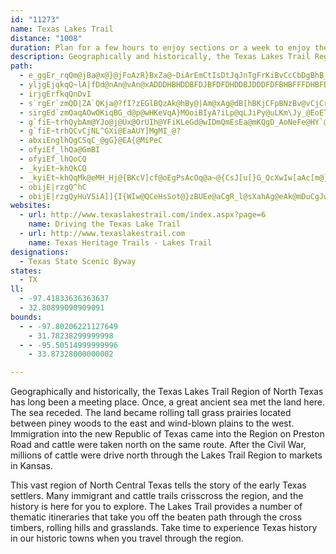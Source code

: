 ```yaml
---
id: "11273"
name: Texas Lakes Trail
distance: "1008"
duration: Plan for a few hours to enjoy sections or a week to enjoy the region.
description: Geographically and historically, the Texas Lakes Trail Region of North Texas has long been a meeting place. Many immigrant and cattle trails crisscross the region, and the history is here for you to explore.
path:
  - e_ggEr_rqQm@jBa@x@}@jFoAzR}BxZa@~DiArEmCtIsDtJqJnTgFrKiBvCcCbDgBhB_EpDsArAi@x@u@dCMzAi@|BgMfTcB~EYpE?|FHxCTpCdMj}@D~AEzAc@dEyOnj@mJh^iC`HsBlDcF~FwTlUwH`Jmi@jk@mmAhrAcDdFyb@|v@}Q~[{BrCaElCoBr@sDv@sNtB}E|@oExAwCzA}BjB}IfJme@fc@{XbXcFrC_TxEuo@~O{LhDwBz@aB`@qCpA_DlDcBrC}AxDuBlJmEvT|GzBzLtNbA|AdBfD|Olc@~BdFvkAb{ArGzIr@lA|C`HjLhZpJjUnB`ElTh]|C`EjCjCpBxAfE`C|LxGdoAzo@hEnCtDxD~AlDdAdDvXliAbBlGbArCnBxDzGhK`a@fm@|A`Dx@xCd@xCXlGT`]k@j_@}@~`@FbEVvEb@|DvBfI~CnHtCrDlBlBfv@rm@bj@dd@|SnR`KtJrCnD|B`FnSpk@dAxEXrBT`EAfa@DdBx@zGhAxDhCzErCdDxLfL~DrB~LtFpHxDtD`CfU`Qn_@j_@|ErFrCfFnAfFb@rEh@fL`A`G`Kx]|@`CxB|DbAnA~KjJdJ`JbInJrFlFdOjPnB|AlAx@zCxAnGr@db@WnQRdMb@fCf@fM~Ev@`AXtTSxk@H`l@W|H{Dfp@gCrh@SnJHfo@KzIKPMfE?vKUzTFf@AvHIN?vAc@xBLxAXXVCNMLy@lGMfVCdsAv@h@PjBQzBsAxF_BpHkDlJqKjMqNhPkMjVkMp]_Q|Y}P~Dg@pNkJxReLpBe@d@e@jPkJjGeFdOkMjY_E|t@kGzk@yC~Ve@n`@rB~DpBxC?pZ~GvXdI|Y|MjSrKrEjA|Jd@jJRxImAnc@kDjP?rH~ApB?|_@jDxFf@xIg@bUwFxLsBvIR~PpEjGR|MeFlGeCbLsEpf@wFpKmAdIe@jM?vj@jJ~DR|\qQvj@}\h_@qWhJcHbPoJnOoFnIo@~Y?hMWfDfAvEfAvE~DfDnF~DvKfG~JvBnC?fAvW~M~GvE~D~A~JvE~DnCvB~DnCnO~D~JvTvWfJvKvEvNnRhh@fGvNn@fDvEnLvHvEnOfJ~J~An^fDnd@fAvEV~D?vHgAfPoIfJoInF_BvNoC`WgAfPgD~Mn@fDgA~YwQvKoFvNwKvEwB~k@iMvc@gAvZ_KfVn@~b@nRr\Wte@EMfh@zDJlSJhRCbGUh@D|VqBhSsBzBg@tF}Blf@yWrCw@nAGha@X~ERbBb@jYnMpIfDxBZnAAjCS~A_@rSmIfYaJfj@aR|nAea@|IgDd\aKfLaEd\iKnOwD~LuDfMsHtc@_Y|PeLt]kTdt@ge@ncAmo@rYiRf`@cV~FmCf[uHt_@mI|WkGlI}AnG]tL?pn@j@pR?vCWpj@cJxBQ|B?tUfBlOv@pIRbFQvHiAhp@uP|Ey@hD_@~DzM|AnGbC~GpLvYlEhLtHhQhC{A|CeC|F_EhBk@l@NZRd@`A`D~IlCnGj@`Cb@nM^dBhBzFXpBAhOJp@X^dQhJhF}Nr@_Bb@c@z@[pA@`A\xGxDj@Rr@JbBKdZaFvJcPjDqLjNsTpKuSrBgFy@mMfF_ZjDyI`l@{[dt@i`@fXaQjDqB~HtEhFyIbAmA|AwArE{Cn`@gVhCwBlAcBp@oAfA_D|]_tAbAsCdBmCtBiBp}@sk@xg@kg@z@gAx@yAv@sBr@uC^eF?yBo@oFaDeJu@gB}@yA}GyHk@_Ak@mAqAyEsBwLsDsJu]}z@yAaEucAidCaWuo@cDoFoGgJk@_BUgBE_B^mDb@sAhAmB~EyEfBqAzNuNfKcM|B{BtKqH`HyC`IoE~AwAxQeVxw@ggAjMkKbv@ge@bf@cYvHgDpNmFzWiQpGuD~@s@hDsE`IyNlCuDnCaBtLyFfFsBrBc@rIBjR`BdCJz@EpDe@|Cy@lE{B|WyOrlA}t@`DgA~BYhAElE^lA`@hCjAl]|S`Ab@~AZrBRlCE`BOfDiAvAu@p[{[nDaCtVoNthAfnChCrFvErHlDrExCxCdJhHtw@zj@bMlJjQxLnd@d\`HhEtb@fT`{@fb@lFfBvHhBhNzBdt@xKrBl@|ChBj@n@`JtOjo@|iArWre@`EpGrC`D~CrCjdBrnAbCxB~DfFrSj]rBtCzB|BfC`BlE~AjHtAp[pDrHRxl@qAzc@u@|k@_B|[m@lEs@zDwAxw@uf@`JpTnFbJrGzPhKnUdWxQnJfI~JoQlH{Cbg@qCzJmBzQ_OhFkMzGe_@hEqK`FkCz_@kEpq@uHvc@aYth@q]xf@e[tSsM~Y_OnUcGpXqE~f@aKbw@}NhmAuT|YcGrGeCpWiVrg@we@vYcp@v]iq@tKuRjQ_Y~UaLfXsLeJi[aG{SmGqUuGaVcA{CgCuEeDyDkPuMa^gSyK{FcWuP_B_AcDu@iAOaEmAkBeAeB}AaB}BcSsZmBcCaG{D_]oOkCkBeAoAqAkCge@atAkG}PiRkaAaAkCmA{AyEgFgAeBg_@c~@gKeVsBwC}K}K_BqBs@oAaVak@{AyAkAy@kC_A}FyAaE}Ae@YeCyBekBe}BkTqWe@mCpSi{@d^cxArCmInn@o{AzBgH~@oEp@sEXkEfIugBf@sNCmDQuCsAyFuAmDqMaSiMqQuLuQ}FsI_EoFoCsBgPeJcd@kU_Am@mBqBoWgi@oAmCiAaDgAaGgKay@mBaLeB{EkBmCyz@eaA{f@sj@yDkDiDsBwH{Can@cTqF}A}Cm@gGg@od@sAyd@_AcJ@cXo@uLmA{d@}Hwa@fVoBr@cC^uBJim@rAKwEwn@rAoBPmCv@aMfHuR`MmgBrfAaInGcPnKeB|@qA`@kARoDNwXCmkA\sEHmDh@oAd@kChAmFjDwIlGkKlG{SfNmEhB}R`GqDvAcEnBifAro@oE~B}Bt@yCVqGg@sCFgCf@iAb@oZvQkBr@sBd@oDLi[uBgMs@cC?oDn@cD|A_c@|V}|Ap~@upEhmCy~@_N_|@xFin@~Hi^kTbHuQmGuR{TePaRiKsvAarDfC{EmbAakC}I|BqUqb@wIeTmJpFeUdT_j@etA{PlIko@ueBubAslCWqOcNi\iOw_@xiAkVnn@}WvfAuEre@oIlSqB[eCnQoGt^oLpk@yOlOoE`Ac@`FsCjEuCzpAiw@bu@sc@f^{Str@kb@ha@kUxCaCxK_KdDiEfByC|AcDbC}GpL}a@hEwMfC_EfDoDjy@yf@xI{HnHqHtE{DbI{EtYaR`w@gd@rj@aYbK{DtP{FrN_JrDuClYk]xG{E|\oX`r@ka@hEsAtLaAvCi@vGcChAq@tc@k\xMuLdA}AbC{EdMeZtBqDjLwLjWsPlFuB|Cs@|CY`ZSvWi@?g`@`f@JrBLUyDmJ{n@mCqT{HegBo@iPu@uWe@{HgBec@c@qs@e@}[D{Fb@_Fj@aCzJoUbRke@`i@yoAtSog@jc@eeAxk@sfAhs@w{A~BwDfC{Cri@ei@nk@uk@rHcIzBwDv@_BvRsd@dR{p@xE}OzGiWbM{c@py@{gDrHgZ|FmOzn@}{Aze@mkAfByDpJ}Vjs@keBbBcGtKgt@tDwPzBmGvj@kqAnI}MjoBazClEsGdj@wu@bH{GpQoL~o@c`@jFoClOaJzC_BrBw@fD{CbMcO{c@_k@gKiNqQq[c`AkaBk_@sl@Kk@kLcQiX{b@sd@cv@_s@qlAiAyA{p@cdBCi@aBsDoB}C{AoBoDyDkiByfBeHsGeHmHkSoR}DuCaBcA_c@yUaAq@wE{Ben@u\mIiFcC}BiBuBuUe[ajAc{Aan@kbA}n@kdAcMiRau@e_AocAkoAyAuBwC{EuN{WyV_d@{GcLir@{oAmLoSaUya@gq@uuAiOu[eg@_dAsDwEmAqAoe@ka@yKgI[GeK{I}FyGwBwC}D{G_d@iy@qIePyRq]yz@i}A{FoLyc@ykAk@yBmE}Rm@mAuB_CyAgDkFsNsjAuxCi@_CWmBKsAAaDhEup@N{D?sDHe@EmBs@sIkH_n@oBeRoAun@wFsr@yTejC}Eim@cBsLyRydAoQybAkGw[}Fk]_@_G{Bmy@a@_Ii@gGOk@S{ByDmg@yAoOFqAgCkYqFwv@_PuqBwDc\{AcOg@yHyIgfAqAsKaIyd@q@eFcA}IaKkpAOa@_AwNoOsmB?kA_@qFmDsa@aAmJeSabBOyC[{R@gCo@kj@ScDsB{XgQqvBwEcy@{@uIuImm@mB{RmD{m@gHuuAOaGHgMhCkiBbAam@MuIUoC]yCmAmGiKeb@u@aEu}@a{DwHc]gDuMcJ_a@cD{OYU}Y{pA}@}Gi@m\EeKO}Fc@sGmUfDcD|@cDbAoGjCwDrB}EjB}Bl@__@?eAJqEfAaB~@}CxCeIzKiNnPgEnBoGp@kK?mQSyELaIdBgg@vMoB^}APeCJqWEwBJuB^mFbCsVjOc[~R{C~AiEjBk}@|RgE~@mBRoFLo[BcXL_CVeEnA{CpA}PzI_F~CyAhAsBvBaCrDsEfLe@r@w@j@u@FkL@iCPwAPuAnAYhAEtDDv_@e@hRMp@{@t@sDrAuEvCeMhJuDfDsA~AsGrJ{BtDG\c@zIw@`Ba@d@oAZaJVoBZ}CbA_[DB`Ki@fA}DlAgErC}BjBPtEdArQXnPY~n@WlPWdc@C|T]~e@JvUCxBi@lBcCpDi@`@u@Vi@F{XE}WJwDd@uA`@cFjDeFhCyGb@_b@Zy~AS_KKmES}h@k@{EvAyCl@gPJmr@gPyTuE{g@oLkbAoTqu@{PmDmAqBaA_CyA{{@mm@kDyDiA}A{_AgaBe^sm@ir@ylA}IePotAi_CmCgFcAeDk@yFh@qt@rBoRNuHx@m{DG_I[mCY{A_AaCq@sAc^}g@wCcDuBeB_gAuw@koA}~@ib@sZw\}V_zJikHkx@ybAqLsOibA_kByCyC}@m@iAg@_Cs@uVcCcG{@cWqCu@fJSpAYz@}GrOiAzDcCxG_BrD}AlCsEe@kH]sGD_Kj@gN{BqJqDcASs@BsAFeS~F_]bGiPfCeADoAKgFmBkK{AcBCiUbByw@tBmId@eB\gH`DuEfB}BV_A?o^qAiEGsU~@aQ`B}Ip@kYl@uhBhHwRdCoCJoCEob@_D}CGeL~@ac@rEwI`BcAFyABgBKmGm@mEH_SdGy\tG{CBo`@gCmF@}Q|@_BXsBn@kOdGsPlJmS|AwM}AiKu@aLpkAqLpXop@j{@_FhZ_sCboD_AbFccBxsB_h@et@cKsZo\_Ji\qQyQwSsOaV_x@bX}G|CaGtDyCzB}e@|_@{XhUmLcOuF}FiEoDwJgGmEsDs@_A}CmHmBeD_IoKgCuD_AqB}@gD[mCEwA?oB^{EnAqEvIcQ~@uCb@_DhDi_AAmBSgCYeA_@mA{GmN}GwToA{B}C_D_CmAwI}C{IcHwi@}e@sCuCiKiOeSgU}c@ci@cGmIyWk`@s@s@mAGud@`@{l@PaJEkr@Rye@?my@Xsu@MegALwe@wAeO{Bsx@k\wVeJuImFuf@sg@wmAvtA_sBl~BgmAjpAir@zt@_m@tn@k^j[}GfHmDrCwInFsI~DW^}j@nS}A^oAl@yBEq@KaAg@mA_@ePYse@?q_@M}Tc@yr@P{M_@uOQqK_@qAa@iCqByf@cDy@Sm@u@Ug@QmADsJEuC]w@y@s@cEeA}QoDkGc@sIUkd@_BsDEcUs@wBFoDbAs@FkXWyI?yNS{HD{@f@W\[~@En@SlRC`R_@rAk@t@s@\oAJsh@Iw~As@c@Gs@]sDgE_BMmx@W_p@i@eQEoRWq\Q_@re@
  - yljgEjqkqQ~lA|fDd@nAn@vAn@xADDDHBHDDBFDJBFDFDHDDBJDDDFDFBHBFFFDHBFDDDFBHFDDHBHBFFDDFBFDFFHBDFHDDDFDFDFDHBDFDDHBFFFDDDFBFFFDFDFFDDFBDFFFHBDFDDFDDDFFHBDFFFDBDHFDDBFHDDDDJFDDDDDBD@BHBBDHFDBBFFFFDDDHFDDBDhA~@hEjDpAnA
  - irjgErfkqQnDvI
  - s`rgEr`zmQD|ZA`QKja@?fI?zEGlBQzAk@hBy@|Am@xAg@dB[hBKjCFpBNzBv@vCjCrEpBrCfAdAjAzA|@~Ax@lBh@zBZtBLbC@xBQdDaAjUMvCExBG`BB~ABzB@`MBtODvALnA^bBfGd]fGd\tBfMNfAZnBd@vBl@nB`@|@v@~AxAxBlB~BbChDzDjF|BnE|@~Bl@xBf@tC^rCRbC?xAAtBMbBW~AWpAc@xA_@dAq@nAkA|AkAdBo@x@g@z@q@pAu@dBU|@a@|A_@dCQbCE|CMpFf@hORfCb@lBt@lB`BrCrAfAdCf@rBh@nBdArBhB`BxAdLtL|PhXhMfSfGfJtEtG|G`KrIhMfCbEhDdFbCjCbAjAbBdCrAhCrA`Dj@dCn@xCJrBB|J?hR@jG?`C?j@?j@?j@?h@Aj@?`Ca@v{AC`B?H?LAJ?JAF?J?HAFM`B?DI|ACF?H?H?JCF?JAJ?H?H?JAH?H?JAF?JAJ?H?J?HAH?J?H?FAL?H?H?JCdB?|T?fB?J?NBB?J?J@J?L?L?H@H?H?L@N@H?J?JF`BJfB@L?D?H?L@F?L?F@F?L?F?FBJ?H@L?D?F?H?F@D?L?F?D?H@F?J?F?D?H@F?L?L?F?F?fBBtuAOrgC?mFInqA?bDArg@B`fBOfiBEhj@?d\CbB?LCH?H?H?JCH?H?H?HAJAFO`BcGdi@QvBCd@Ef@Ed@Cf@?h@Cf@Af@?d@Af@?f@?h@?d@@f@@f@?f@Bh@Bf@Dd@Bf@Bd@Ff@Fh@Bf@Hd@Ff@ZnBnBrHf@nGV`BDL?DBL@L@F@N?B?FBF?JBF?NBD?F@D@J@F?L@H?L?D@D@L?FBL?F@H@H?L?F@F@N?J?F@D?F?L?H?D@D?L?L@D?H?H?`BMz\CjBHdBU`BCN?H?JCL?F?JCJ?N?HAFAL?JALAHAJALOfBoFlj@MfBAD?LAF?JAF?LAJ?HAH?FCJ?L?DAJ?F?J?L?D?L?L?H?HAL?N?H?L?L?D@J?L?F?J?L?H?H?F?J@N?D?LBB?N@H?L@D?F@J?F@J?F@J@H?H?HBH?H?HBH?HR`BtCpUPdB@H@J?D?J@D@J?LBJ?H@J@J?J@D?L@H?J?L@H?J?J@dBAdx@e@xzBEfB?L?PAL?L?N?NAJ?P?J?N?P?J?L?P?L?L?N?N@J?P?J?P@N?J?L?P@N?J?N@N?J@P?L?N?J@N?L@P?NBH?N?PBJ?L@N@N@LHhBPtE|@~I\dENpC?`FB|TBzW?bQA`IA~GOxDa@nESrBc@lCq@|ByBnG}AnEgA~Co@jB_ArD_@~BY`CIzBCbHBlVDzL?`DNxC@~B`A`MPzBJxDE|BWpOC~D@zIA~^EhNIdFHnDF|BPlDnB`KhCfd@J~Ad@rBb@xBv@hC\dAdAxAnAjBxA`BzB`CfC~C`@p@vBzD^bAr@bCz@bDpAhFnAlDdApC~CrItB`FsA~@wAbDqApEy@zFc@zD@pG?bKKdD_@fBiAhJaAvDiBtFgBdEiAlCwFfMmDfHkCfGeChGaB`FeAjFw@pEi@zEq@vFIlGMfIEjNFfz@J`LBpQ?rKnAlZR~EDnH\lJ?PC|VCzWAx}@KrXMbZDz\H|_@BhVDrs@?NK~q@?DGvUOfJ[rGoAfLsIpp@qCvTu@|HCxHf@tHrArHpHlXhDdL|BdIvAfFvAfFfKf_@rD|NvFvT~Nlf@lBhFlLnXnFlMfGbO
  - sirgEd`zmQaqAOwOKiqBG_d@p@wHKeVqA}MOoiBIyA?iLp@qLJiPy@uLKm\Jy_@EoETeFdA}HjAsG^qz@SsGQ}PeAmLHiMz@ut@GgF_@_CYiFyA_lA_e@}GgCwE}AaHuAaJcAcGUkn@Q_vAsAmYe@if@g@u[k@iu@AaJFgIr@oC^sTlEkFl@cF\}g@O}DUyEw@wCScHGgDR_Bf@}BVuNEmDVaGlByDbCu^ha@oArAiBxAkDzBuCvAaG~Ae@HuEj@mJJ}LMaEc@wHUqOKsJVaMt@qLXaHBkuBs@qFW_c@mD{Ls@_JLq[fAiZDgMMgMmAwNcCeCUh@`C`A`DzJdRn@bBd@dBb@zCJ~CUzy@ElC]lEiEdb@Ur@_@^mC`Bm@j@[zAs@~GSx@k@lIC~E~@t`@FfJOxCi@tEMnVu@zMKrE?tNv@tKBtSo@tyAHhHc@xoASd[{hAWuLMgCXeBvAm@x@k@lBIlAItTyAhFeBlBvI|TX|AJFBpAmA`jAi@tu@JrF`@hCh@jBx@|Avu@ntAbTf_@pD~Gh@rAh@xBHhADjBSrCe@~Bo@pA_`@|d@wAjBq@lAs@bCoN|m@{N~o@gD~Ro@vAw@x@aAd@y@RkN@iaBe@I|GcBxb@wXjn@s{AqCw{BeImGxXiOpn@iD|M{@xBq@x@eAXm`@fmBcFryC~]z|FLti@qMfe@f@lo@nZxbB@tp@}OqSyQqd@_oAmi@c}A}gAwfA}r@}]uRyGkDinAc`BkjA_}A`@cwBhJsfBvHkaAsE}b@ZubAOyiA|UjA~HjBvB_\mBw@eiB_}@wBy@iFmAgJcAir@{DaK?iIRyFE_CK{kFgi@e^uDsGgAwEsAcFkBmDeBmC_BoCmBaFaEyD_EgB_C_d@io@cFsGcD{CmCmBaDeBkCeAeI{BwcBo\eNaDwEaBgm@oWmz@_^_]gOa`@iPyPuFaHeByWaI_ZeGkSsDy@Dul@oAoUiAqGm@yBg@{q@iW}A`IIzBS`URr\EjNSba@OlMiAxHuJj`@kLtn@_CbNyA~MUpFMpIXbMhAlLx^fhCl@vEPtDN`H?dD}@lg@?`Co@vX?~B[pPGrSVbNjB`t@B~^IbNL|WJxnAHjNcBv@_AV_DZu~@VaHKqMy@sTeAwXJqGEgHmAaCQyEJ}XLeo@QgZYiABmBRyBdAuAlAqCzDib@fu@wHnM{NnUcBfDy@fCe@pDu@vL}@dDu@xAy@`A_Ar@kB|@gCl@}Al@mAx@wAvA{BtDuBrEc@xAM`DOhd@I`Ag@rCc@dAsAhByBjB_Cj@_L^kHd@iCb@wBn@iDxBcDtEiAjAaJhGsBdBsArBsC`DsAr@qOlGcDpBqBrBkBdCk[zf@oArBuHrNuAfB_Az@mAp@yPlH_QtIs^`PaNxEoAn@_DjCwItKs@j@}@ZmKjBwC~AiArAyAxCsDhMs@lBeAdBsAlAoBx@iDp@qDdAoObHwGdD{BxAui@ld@sCjBgBh@oBVgH?s@f@Up@?xg@e_@KssCFOu@}O}B_CsAUg@wAkBy@_By@iCU_Eu@}SwAqZoTqmGyTqpE?w@eHiuAk@uLSgJC{DH_FrPynFDuJIeD_@{H_B}TmYkvDwD{k@XiBc@}Co@uCyAgFcC_Gr@s@^m@d@iBBg@cAcRUuHMuTHoOC}Ju@uz@BaJx@us@~@}_@r@qPtAkDnD{D|QsNjIcHbB_C~D{H`AkCbBaI|cBmiPxNmtA|F{l@rJ_|@`BuRdRwnDZuVvEmnFAoYYmi@KcD}@{Hwj@coEwD_[mIuo@o@}Ea@aBBYcA_FuNmfA_AaIc@_Fa@{CaEz@sD^iIJa@LkAH}BSuGyAqKiDwHuC_TsJgFuBqH{DoA}@gBaBab@kd@_AmAyRuS}EgE{fDmqBiOsIs`@kVca@cVgBmAueAco@kGeEwNiLkHqGkHcFoCyCeAqB_Poh@iL_^iD}JoAcDsB_EqCuD{ByB{FqDkGuBiDw@sFe@{]_BoB?yAaBI?CmEh@mIrAaIpCkTdAgG~@mDbB_DrGuN|BkEx@mAlEyEbHuItL}Lts@ow@zCmCbFsFfW}Wv[y`@~MaOnCaBhBq@|PsClHsBrAq@rDiCfXqXrE_FlEgGrGoK~`@or@xCmDzCiCxByAbn@mYnKmGzJmIbwAsoAbFqGxAwC|Toh@|FaMpHsLhCuC`]q[jHkG|h@of@`FkDvKeGd]iOzJoExUuLxR}HzUwRfQgNjDqChDWpCYhQXfAwLxBwO`Rop@dNsf@xRit@p@{EfAwOpCkw@XyEbHab@rYmzAxRo`ApSchAhAaEdKau@zEia@~Q_bBlZchC`e@auCdHybA?sY{wCeExAa{@fAiaBhAkJVaRWgaA{hAiA\}fAJo@b@{Jb@oE`@uPab@w@u_@aAaJGy@L_@QY_@Y{@HqDOiCiAyF}AyDcCyC_Au@sAk@mJkCyV{FaEm@gGWe`@_@_I?uu@y@}XGkLQsFSaDg@aEqA{RsKqEwCkDeDqCwDiA{BsEgMqB{CkDeDiAy@wGuA{BKuNGgQ]wD^sErA]RwCRke@EeGa@gQeCgBGsQ_HyCu@_DY}NQyBY_DeA_CmAwCyC_BmCwCcIsA_CiC}BiCiAe]eCgGw@}Ag@cH{CkMmGaEqA_h@_AqFMQQkBG_DDqBJeWnDwQ~@mJDak@s@cXk@g[eAaFo@_A_@sAq@a[iRmGqDgTqHmCe@mN_@eFIaNHcBY_Bw@uBuBw@yA}@eDgHgq@{@qO}C}UkMsfAs@eD}DeJ[uAc@mCaK}`Aob@_fCMqDv@saAMmBiD}VgE}UImA[{TOgAo@yCo@eB{HqQ}@kCm@uC]sCPsw@k@sFmEqPS_AY{CEsCb@}`Ao@aBeAk@oDMgQOcDYsAa@y@q@s@m@_AeByFcOq@aC}BgMUmE?wXUqCuQep@gCgKc@wC[}Fy@wZsBqb@M{GBmDb@yJhFch@T{UBkSUsC}DeNKeAm@cSVuCbIkd@zGqUTwANuBTmGJeVG_Iz@uhA}TKe@RcDrCyBz@{h@bE_CZg|@e@s{AmBcjAsBmA_@aB{Ac@iA_@iB?qBzLyoB^m}@bCuS~O_mAhAsFtBaGjXan@~DuIht@ivAt@yBl@aC^aCNkCBkCOyS_@i~@i@o]?cGJyD~AcQjDkZRsHC{COyDcEaf@q@}JBqPZeC`@sAhAaB~@w@lFoB~LsDa@_FKiE?ke@UsDmBiRyC}RsB{QgA{MAmHTgIHyUVmPBwTLmCx@eFnA_Dl@iAx@_AnHwHlAiBr@_CNyCEkd@OaBs@qBe@{@qAsAoAs@u@QuMS}Ew@wEY}^AqCScBc@mWqLiC_Bkj@eh@eAk@cBHMmEBkDRaATm@lBwC`@mALw@^cQrAoPFaFFab@YcCU{@}S_h@i@sBu@sFC}OE}@i@mB[u@cAsAkHqIo@uAi@sBEq@IeC^kQX_BbDgHTgALqBCmB_B{G_@wCGcAEyVKuJIoB_A_NIqu@YsBYaAcEgLiAgEcDgNsCuNe@aD}Dmj@CsABeAfBeJP{CPsg@WmCaGqRg@eCWyCKsGF{GfC_[CeBK_As@kCy@{AwGmG_BgBy@yAYy@O}@SoCDmKZcNKqAQgAw@mBeMwSqKuLwAoA_CsAiCeAuBm@_OoCiAk@m@e@eRyVsCcE_@iAY}BDoJL_El@{J`AaIx@aFd@_ClEkPHk@TcTLml@J_Dl@{Dz@sDvCgJx@{E?sGUuGgAgG_@yE?aVYmVa@wCa@sAiKoRiAmIc@sEs@aEc@mAiAqBwFcIq@mB_@eBg@{IEiv@H}REwAs@{C}CaHg@mCuFkfBc@mJa@eDs@mDgEoS]gE?gBzA{QlAmF`@_BlDcIzIaRdB{EXqBXeJDmLG_j@FaOh@}HhFhBbMrD`HbBxC^j]nB`QvAjW~DvJtB~OtCvGxA`HtBha@~NlGrBfFrAtMjCrz@tNrX`FlE|A`Bx@jEzCxJlInBlAbEzAtK~Bz\dIzJ`Bpo@vOdm@lN~t@tQrT~EhiAdXfn@lOh\zHjNzCpOvBz|@bId^lDhXjBpnAhHlK~@xHdBrV`IrFrBtJrCxEpAdJ|AdEV`GJdMKpX@lh@{@|FPz@fA
  - g`fiE~trhQybAm@YJo@j@Ux@OrUIh@YFiKLeGd@wIDmQmEsEa@mKQgD_AoNeFe@HY`@yKwL{]w^_G_GgEcDmHyDmEyAmDw@wDg@iCQiMQmDSiGeA}EiBaCwAoDaD{JcMoByBeByAqD_CgDsAyE_BkGaDg^oYqEaDsFaC}DiAsN_C}DaAiCeAuCmBeX}SyEgEqLiJcD}B}CoAiCq@_Hy@aQKql@?mGMkGg@qg@gD
  - g`fiE~trhQCvCjNL^GXi@EaAUY]MgMI_@?
  - abxiEnglhQgCSqC_@gG}@EA{@MiPeC
  - ofyiEf_lhQa@GmBI
  - ofyiEf_lhQoCQ
  - _kyiEt~khQkCQ
  - _kyiEt~khQqMk@eMH_Hj@{BKcV]cf@oEgPsAcOq@a~@{CsJ[u[}G_QcXwIw[aAc[m@}BwBmCcBmDiMeg@c@qCqJaa@SKc@qCgBwH]KcFmNAw@g@S_@q@oByEEq@m@Ocz@cdAyKcLi@k@gJePyCeG_BqECm@QMcn@klBkB}F{Z}_A?u@_@UgAeDQFa@mC
  - obijE|rzgQ^hC
  - obijE|rzgQyHuVSiA]]{I{WIw@QCeHsSot@}zBUEe@aCgR_l@sXahAg@eAk@mDuCgJwCkHmOgYq@Ma@qBuEoJW_By@UcW{f@Eu@c@K}MyWcf@a}@K?M_Ag\cn@yAkDiCiEeCqFgi@udA}EkJwNyVsQ_\}AcCwEgI{SkRyDcEi@{@}LiM_C}B_CcD{DyIeCeK{@cF_AwP{@mFaCcNgDuHeH}KmHiKw@kBu@{@_LmQE_@iE_Gud@{r@oOyUcb@on@kA_CoBgCeCeE}f@qu@eIsK{h@gu@aSmYeRiTca@{m@{QkW_p@iaAqf@so@o_@ch@kGiEuIiCqG_@}N?mHBi_@CS?{}@q@mCKmPF_EBoMz@ad@vCcETQXwC?i]lCu@DaPq@{AS_lAq@wh@KmDNsg@dAuGDqo@zAmqAlCyOEmFOym@cCy|@oE_D?yf@mG}PwBui@mIeHuBcDyAeZwT_D}CiBkA}f@{`@qGoE_NmG_IcDe[kNnD~Aqy@}^aM_FgAa@eX{LqFgCsB}@gB{@iCuAwh@gU{Ey@yBYgEOgGEwGEqD?mEIeEBmE?cH?_ATWjGE?wGOoN?mHBmGDmH?eFEiC?cDHwCDcCI{FCm@?gC?a@?qECiOCqMQaGEqF?mK[wDW_Ec@mJqAQUeAJ_Ew@
websites:
  - url: http://www.texaslakestrail.com/index.aspx?page=6
    name: Driving the Texas Lake Trail
  - url: http://www.texaslakestrail.com
    name: Texas Heritage Trails - Lakes Trail
designations:
  - Texas State Scenic Byway
states:
  - TX
ll:
  - -97.41833636363637
  - 32.80899090909091
bounds:
  - - -97.80206221127649
    - 31.78238299999998
  - - -95.50514999999996
    - 33.87328000000002

---
```


Geographically and historically, the Texas Lakes Trail Region of North Texas has long been a meeting place. Once, a great ancient sea met the land here. The sea receded. The land became rolling tall grass prairies located between piney woods to the east and wind-blown plains to the west. Immigration into the new Republic of Texas came into the Region on Preston Road and cattle were taken north on the same route.  After the Civil War, millions of cattle were drive north through the Lakes Trail Region to markets in Kansas.

This vast region of North Central Texas tells the story of the early Texas settlers.  Many immigrant and cattle trails crisscross the region, and the history is here for you to explore.  The Lakes Trail provides a number of thematic itineraries that take you off the beaten path through the cross timbers, rolling hills and grasslands.  Take time to experience Texas history in our historic towns when you travel through the region.
